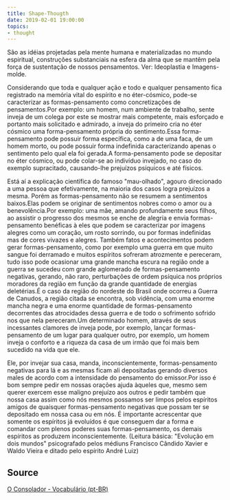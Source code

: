 ```yaml
---
title: Shape-Thougth
date: 2019-02-01 19:00:00
topics:
- thought
---
```


São as idéias projetadas pela mente humana e materializadas no mundo
espiritual, construções substanciais na esfera da alma que se mantêm pela força
de sustentação de nossos pensamentos. Ver: Ideoplastia e Imagens-molde.

Considerando que toda e qualquer ação e todo e qualquer pensamento fica
registrado na memória vital do espírito e no éter-cósmico, pode-se caracterizar
as formas-pensamento como concretizações de pensamentos.Por exemplo: um homem,
num ambiente de trabalho, sente inveja de um colega por este se mostrar mais
competente, mais esforçado e portanto mais solicitado e admirado, a inveja do
primeiro cria no éter cósmico uma forma-pensamento própria do sentimento.Essa
forma-pensamento pode possuir forma específica, como a de uma faca, de um homem
morto, ou pode possuir forma indefinida caracterizando apenas o sentimento pelo
qual ela foi gerada.A forma-pensamento pode se depositar no éter cósmico, ou
pode colar-se ao indivíduo invejado, no caso do exemplo supracitado,
causando-lhe prejuízos psíquicos e até físicos.

Está aí a explicação científica do famoso "mau-olhado", agouro direcionado a
uma pessoa que efetivamente, na maioria dos casos logra prejuízos a mesma.
Porém as formas-pensamento não se resumem a sentimentos baixos.Elas podem se
originar de sentimentos nobres como o amor ou a benevolência.Por exemplo: uma
mãe, amando profundamente seus filhos, ao assistir o progresso dos mesmos se
enche de alegria e envia formas-pensamento benéficas à eles que podem se
caracterizar por imagens alegres como um coração, um rosto sorrindo, ou por
formas indefinidas mas de cores vivazes e alegres.  Também fatos e
acontecimentos podem gerar formas-pensamento, como por exemplo uma guerra em
que muito sangue foi derramado e muitos espíritos sofreram atrozmente e
pereceram, tudo isso pode ocasionar uma grande mancha escura na região onde a
guerra se sucedeu com grande aglomerado de formas-pensamento negativas,
gerando, não raro, perturbações de ordem psíquica nos próprios moradores da
região em função da grande quantidade de energias deletérias.É o caso da região
do nordeste do Brasil onde ocorreu a Guerra de Canudos, a região citada se
encontra, sob vidência, com uma enorme mancha negra e uma enorme quantidade de
formas-pensamento decorrentes das atrocidades dessa guerra e de todo o
sofrimento sofrido nos que nela pereceram.Um determinado homem, através de seus
incessantes clamores de inveja pode, por exemplo, lançar formas-pensamento de
um lugar para qualquer outro, por exemplo, um homem inveja o conforto e a
riqueza da casa de um irmão que foi mais bem sucedido na vida que ele.

Ele, por invejar sua casa, manda, inconscientemente, formas-pensamento
negativas para lá e as mesmas ficam ali depositadas gerando diversos males de
acordo com a intensidade do pensamento do emissor.Por isso é bom sempre pedir
em nossas orações ajuda àqueles que, mesmo sem querer exercem esse maligno
prejuízo aos outros e pedir também que nossa casa assim como nós mesmos
possamos ser limpos pelos espíritos amigos de quaisquer formas-pensamento
negativas que possam ter se depositado em nossa casa ou em nós. É importante
acrescentar que somente os espíritos já evoluídos é que conseguem dar a forma e
comandar com plenos poderes suas formas-pensamento, os demais espíritos as
produzem inconscientemente.  (Leitura básica: "Evolução em dois mundos"
psicografado pelos médiuns Francisco Cândido Xavier e Waldo Vieira e ditado
pelo espírito André Luiz)

## Source
[O Consolador - Vocabulário (pt-BR)](http://www.oconsolador.com.br/linkfixo/vocabulario/principal.html)


